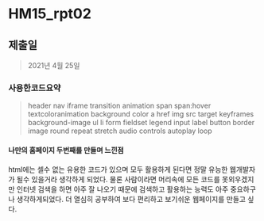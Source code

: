 # HM15_rpt02

## 제출일 
>2021년 4월 25일

### 사용한코드요약
>header
>nav
>iframe
>transition
>animation
>span
>span:hover
>textcoloranimation
>background color
>a href
>img src
>target
>keyframes
>background-image
>ul
>li
>form
>fieldset
>legend
>input
>label
>button
>border image
>round
>repeat
>stretch
>audio controls autoplay loop
#### 나만의 홈페이지 두번째를 만들며 느낀점
html에는 셀수 없는 유용한 코드가 있으며
모두 활용하게 된다면 정말 유능한 웹개발자가 될수 있을거라 생각하게 되었다.
물론 사람이라면 머리속에 모든 코드를 못외우겠지만 인터넷 검색을 하면 아주 잘 나오기 때문에
검색하고 활용하는 능력도 아주 중요하구나 생각하게되었다.
더 열심히 공부하여 보다 편리하고 보기쉬운 웹페이지를 만들고 싶다.
